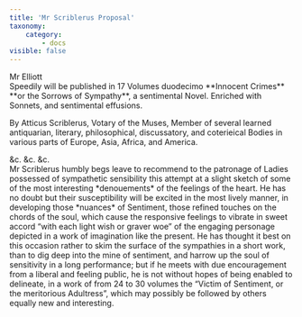 ```yaml
---
title: 'Mr Scriblerus Proposal'
taxonomy:
    category:
        - docs
visible: false
---
```


<div class="author">Mr Elliott</div>

<div class="center" markdown="1">
Speedily will be published  
in 17 Volumes duodecimo  
**Innocent Crimes**  
**or the Sorrows of Sympathy**,  
a sentimental Novel.  
Enriched with Sonnets, and sentimental effusions.  
</div>

By Atticus Scriblerus, Votary of the Muses, Member of several learned antiquarian, literary, philosophical, discussatory, and coterieical Bodies in various parts of Europe, Asia, Africa, and America.
<div class="center" markdown="1">
&c. &c. &c.
</div>
Mr Scriblerus humbly begs leave to recommend to the patronage of Ladies possessed of sympathetic sensibility this attempt at a slight sketch of some of the most interesting *denouements* of the feelings of the heart. He has no doubt but their susceptibility will be excited in the most lively manner, in developing those *nuances* of Sentiment, those refined touches on the chords of the soul, which cause the responsive feelings to vibrate in sweet accord “with each light wish or graver woe” of the engaging personage depicted in a work of imagination like the present. He has thought it best on this occasion rather to skim the surface of the sympathies in a short work, than to dig deep into the mine of sentiment, and harrow up the soul of sensitivity in a long performance; but if he meets with due encouragement from a liberal and feeling public, he is not without hopes of being enabled to delineate, in a work of from 24 to 30 volumes the “Victim of Sentiment, or the meritorious Adultress”, which may possibly be followed by others equally new and interesting.